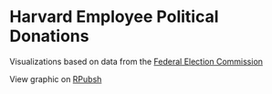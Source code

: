 # Harvard Employee Political Donations
Visualizations based on data from the [Federal Election Commission](https://www.fec.gov/data/browse-data/?tab=bulk-data)

View graphic on [RPubsh](http://rpubs.com/shivi-a/473891)
